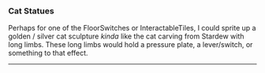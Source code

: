 ### Cat Statues
Perhaps for one of the FloorSwitches or InteractableTiles, I could sprite up a golden / silver cat sculpture *kinda* like the cat carving from Stardew with long limbs. These long limbs would hold a pressure plate, a lever/switch, or something to that effect.

---
